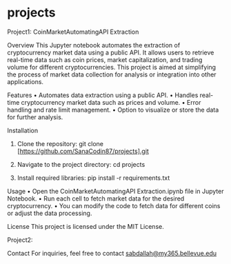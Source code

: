 # projects
Project1: CoinMarketAutomatingAPI Extraction

Overview
This Jupyter notebook automates the extraction of cryptocurrency market data using a public API. It allows users to retrieve real-time data such as coin prices, market capitalization, and trading volume for different cryptocurrencies. This project is aimed at simplifying the process of market data collection for analysis or integration into other applications.

Features
•	Automates data extraction using a public API.
•	Handles real-time cryptocurrency market data such as prices and volume.
•	Error handling and rate limit management.
•	Option to visualize or store the data for further analysis.

Installation
1.	Clone the repository:
git clone [https://github.com/SanaCodin87/projects].git

2.	Navigate to the project directory:
cd projects

4.	Install required libraries:
pip install -r requirements.txt

Usage
•	Open the CoinMarketAutomatingAPI Extraction.ipynb file in Jupyter Notebook.
•	Run each cell to fetch market data for the desired cryptocurrency.
•	You can modify the code to fetch data for different coins or adjust the data processing.

License
This project is licensed under the MIT License.

Project2: 

Contact
For inquiries, feel free to contact sabdallah@my365.bellevue.edu
